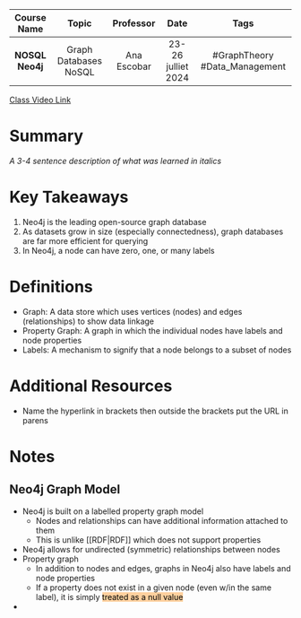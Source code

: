 |   Course Name   |         Topic         |  Professor  |        Date        |             Tags              |
| :-------------: | :-------------------: | :---------: | :----------------: | :---------------------------: |
| **NOSQL Neo4j** | Graph Databases NoSQL | Ana Escobar | 23-26 julliet 2024 | #GraphTheory #Data_Management |

[Class Video Link](URL)

# Summary
*A 3-4 sentence description of what was learned in italics*

# Key Takeaways
1. Neo4j is the leading open-source graph database
2. As datasets grow in size (especially connectedness), graph databases are far more efficient for querying
3. In Neo4j, a node can have zero, one, or many labels

# Definitions
- Graph: A data store which uses vertices (nodes) and edges (relationships) to show data linkage
- Property Graph: A graph in which the individual nodes have labels and node properties 
- Labels: A mechanism to signify that a node belongs to a subset of nodes

# Additional Resources
- Name the hyperlink in brackets then outside the brackets put the URL in parens

# Notes
## Neo4j Graph Model
- Neo4j is built on a labelled property graph model
	- Nodes and relationships can have additional information attached to them
	- This is unlike [[RDF|RDF]] which does not support properties
- Neo4j allows for undirected (symmetric) relationships between nodes
- Property graph
	- In addition to nodes and edges, graphs in Neo4j also have labels and node properties
	- If a property does not exist in a given node (even w/in the same label), it is simply <mark style="background: #FFB86CA6;">treated as a null value</mark>
- 